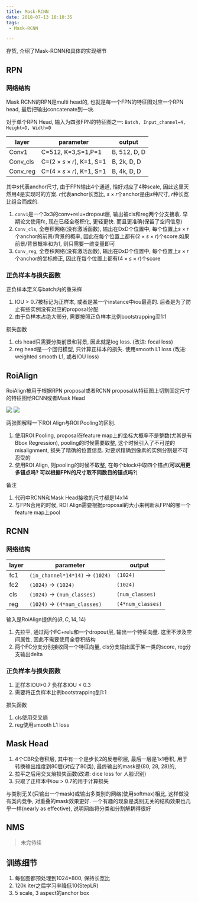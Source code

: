 ```yaml
---
title: Mask-RCNN
date: 2018-07-13 18:10:35
tags:
 - Mask-RCNN

---
```


存货, 介绍了Mask-RCNN和具体的实现细节

<!--more-->

## RPN
### 网络结构
Mask RCNN的RPN是multi head的, 也就是每一个FPN的特征图对应一个RPN head, 最后把输出concatenate到一块.

对于单个RPN Head, 输入为四张FPN的特征图之一: 
`Batch, Input_channel=4, Height=D, Width=D`

|layer|parameter|output|
|-|-|-|
|Conv1|C=512, K=3,S=1,P=1|B, 512, D, D|
|Conv_cls|C=$(2\times s \times r)$, K=1, S=1|B, 2k, D, D|
|Conv_reg|C=$(4\times s \times r)$, K=1, S=1|B, 4k, D, D|

其中$s$代表anchor尺寸, 由于FPN输出4个通道, 恰好对应了4种scale, 因此这里天然用4是实现时的方案. $r$代表anchor长宽比,  $s \times r$个anchor是由$s$种尺寸, $r$种长宽比组合而成的.

1. `conv1`是一个3x3的conv+relu+dropout层, 输出被cls和reg两个分支接收. 早期论文使用fc, 现在已经全卷积化, 更轻更快. 而且更准确(保留了空间信息)
2. `Conv_cls`, 全卷积网络(没有激活函数), 输出在DxD个位置中, 每个位置上$s \times r$个anchor的前景/背景的概率, 因此在每个位置上都有$(2\times s \times r)$个score.如果前景/背景概率和为1, 则只需要一维变量即可
3. `Conv_reg`, 全卷积网络(没有激活函数), 输出在DxD个位置中, 每个位置上$s \times r$个anchor的坐标修正, 因此在每个位置上都有$(4\times s \times r)$个score

### 正负样本与损失函数
正负样本定义与batch内的重采样

1. IOU > 0.7被标记为正样本, 或者是某一个instance中iou最高的. 后者是为了防止有些实例没有对应的proposal分配
3. 由于负样本占绝大部分, 需要按照正负样本比例bootstrapping至1:1

损失函数
1. cls head只需要分类前景和背景, 因此就是log loss. (改进: focal loss)
2. reg head是一个回归模型, 只计算正样本的损失. 使用smooth L1 loss (改进: weighted smooth L1, 或者IOU loss)


## RoiAlign
RoiAlign被用于根据RPN proposal或者RCNN proposal从特征图上切割固定尺寸的特征图给RCNN或者Mask Head

![](http://my-imgshare.oss-cn-shenzhen.aliyuncs.com/roi_align_1.png)
![](http://my-imgshare.oss-cn-shenzhen.aliyuncs.com/roi_align_2.png)

两张图解释一下ROI Align与ROI Pooling的区别.
1. 使用ROI Pooling, proposal在feature map上的坐标大概率不是整数(尤其是有Bbox Regression), pooling的时候需要取整, 这个时候引入了不可逆的misalignment, 损失了精确的位置信息. 对要求精确到像素的实例分割是不可忍受的
2. 使用ROI Align, 则pooling的时候不取整, 在每个block中取四个锚点(**可以用更多锚点吗? 可以根据FPN的尺寸取不同数目的锚点吗?**)

备注

1. 代码中RCNN和Mask Head接收的尺寸都是14x14
2. 与FPN合用的时候, ROI Align需要根据proposal的大小来判断从FPN的哪一个feature map上pool

## RCNN
### 网络结构
|layer|parameter|output|
|-|-|-|
|fc1|`(in_channel*14*14)` -> `(1024)`|`(1024)`|
|fc2|`(1024)` -> `(1024)`|`(1024)`|
|cls|`(1024)` -> `(num_classes)`|`(num_classes)`|
|reg|`(1024)` -> `(4*num_classes)`|`(4*num_classes)`|

输入是RoiAlign提供的$(B, C, 14, 14)$
1. 先拉平, 通过两个FC+relu和一个dropout层, 输出一个特征向量. 这里不涉及空间属性, 因此不需要使用全卷积结构
2. 两个FC分支分别接收同一个特征向量, cls分支输出属于某一类的score, reg分支输出delta

### 正负样本与损失函数
1. 正样本IOU>0.7 负样本IOU < 0.3
2. 需要将正负样本比例bootstrapping到1:1

损失函数

1. cls使用交叉熵
2. reg使用smooth L1 loss

## Mask Head
1. 4个CBR全卷积层, 其中有一个是步长2的反卷积层, 最后一层是1x1卷积, 用于转换输出维度到80层(对应了80类), 最终输出的mask是(80, 28, 28)的, 
2. 拉平之后用交叉熵损失函数(改进: dice loss for 人脸识别)
3. 只取了正样本中iou > 0.7的用于计算损失

与类别无关(只输出一个mask)或输出多类别的网络(使用softmax)相比, 这样做没有类内竞争, 对重叠的mask效果更好. 一个有趣的现象是类别无关的结构效果也几乎一样(nearly as effective), 说明网络将分类和分割解耦得很好

## NMS
> 未完待续

## 训练细节
1. 每张图都预处理到1024*800, 保持长宽比
2. 120k iter之后学习率降低10(StepLR)
3. 5 scale, 3 aspect的anchor box

